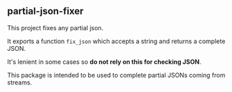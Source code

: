 ## partial-json-fixer

This project fixes any partial json.

It exports a function `fix_json` which accepts a string and returns a complete
JSON.

It's lenient in some cases so **do not rely on this for checking JSON**.

This package is intended to be used to complete partial JSONs coming from
streams.
